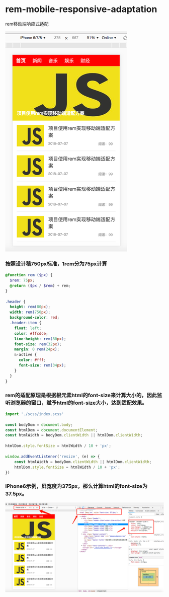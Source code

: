 # rem-mobile-responsive-adaptation
rem移动端响应式适配

![image](./images/rem.png)


### 按照设计稿750px标准，1rem分为75px计算

```scss
@function rem ($px) {
  $rem: 75px;
  @return ($px / $rem) + rem;
}

.header {
  height: rem(80px);
  width: rem(750px);
  background-color: red;
  .header-item {
    float: left;
    color: #ffcdce;
    line-height: rem(80px);
    font-size: rem(32px);
    margin: 0 rem(24px);
    &-active {
      color: #fff;
      font-size: rem(34px);
    }
  }
}
```

### rem的适配原理是根据根元素html的font-size来计算大小的，因此监听浏览器的窗口，赋予html的font-size大小，达到适配效果。

```js
import './scss/index.scss'

const bodyDom = document.body;
const htmlDom = document.documentElement;
const htmlWidth = bodyDom.clientWidth || htmlDom.clientWidth;

htmlDom.style.fontSize = htmlWidth / 10 + 'px';

window.addEventListener('resize', (e) => {
    const htmlWidth = bodyDom.clientWidth || htmlDom.clientWidth;
    htmlDom.style.fontSize = htmlWidth / 10 + 'px';
})

```

### iPhone6示例，屏宽度为375px，那么计算html的font-size为37.5px。

![image](./images/rem-2.png)

